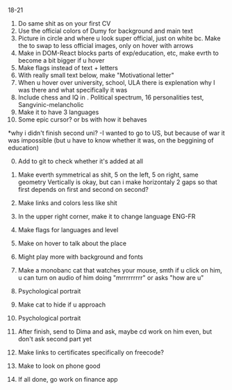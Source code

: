 18-21
1. Do same shit as on your first CV  
2. Use the official colors of Dumy for background and main text
3. Picture in circle and where u look super official, just on white bc. Make the to swap to less official images,
only on hover with arrows
4. Make in DOM-React blocks parts of exp/education, etc, make evrth to become a bit bigger if u hover
5. Make flags instead of text + letters
6. With really small text below, make "Motivational letter"
7. When u hover over university, school, ULA there is explenation why I was there and what specifically it was
8. Include chess and IQ in . Political spectrum, 16 personalities test, Sangvinic-melancholic
9. Make it to have 3 languages
10. Some epic cursor? or bs with how it behaves

*why i didn't finish second uni?
-I wanted to go to US, but because of war it was impossible (but u have to know whether it was, 
on the beggining of education)

0. Add to git to check whether it's added at all
1. Make everth symmetrical as shit, 5 on the left, 5 on right, same geometry
Vertically is okay, but can i make horizontaly 2 gaps so that first depends on first and second on second?
2. Make links and colors less like shit
3. In the upper right corner, make it to change language ENG-FR
4. Make flags for languages and level
5. Make on hover to talk about the place
6. Might play more with background and fonts
7. Make a monobanc cat that watches your mouse, smth if u click on him, u can turn on audio of him doing "mrrrrrrrrr" or asks "how are u"
8. Psychological portrait

0. Make cat to hide if u approach
1. Psychological portrait
2. After finish, send to Dima and ask, maybe cd work on him even, but don't ask second part yet
3. Make links to certificates specifically on freecode?
4. Make to look on phone good
5. If all done, go work on finance app